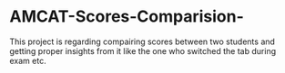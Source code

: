 # AMCAT-Scores-Comparision-
This project is regarding compairing scores between two students and getting proper insights from it like the one who switched the tab during exam etc.
